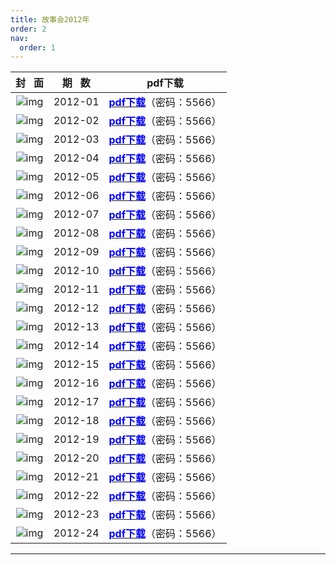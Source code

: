 ```yaml
---
title: 故事会2012年
order: 2
nav:
  order: 1
---
```

|                          封   面                          | 期   数 |                                                       **pdf下载**                                                      |
| :---------------------------------------------------------: | :-------: | :-----------------------------------------------------------------------------------------------------------------: |
| ![img](../../../public/images/gushihui/gsh2012/gsh201201.jpg) |  2012-01  | [<font color="blue">**pdf下载**</font>](https://url97.ctfile.com/f/799297-1457766745-28ced2?p=5566)（密码：5566） |
| ![img](../../../public/images/gushihui/gsh2012/gsh201202.jpg) |  2012-02  | [<font color="blue">**pdf下载**</font>](https://url97.ctfile.com/f/799297-1457766769-c2dc04?p=5566)（密码：5566） |
| ![img](../../../public/images/gushihui/gsh2012/gsh201203.jpg) |  2012-03  | [<font color="blue">**pdf下载**</font>](https://url97.ctfile.com/f/799297-1457766796-b3ff43?p=5566)（密码：5566） |
| ![img](../../../public/images/gushihui/gsh2012/gsh201204.jpg) |  2012-04  | [<font color="blue">**pdf下载**</font>](https://url97.ctfile.com/f/799297-1457766835-35e90c?p=5566)（密码：5566） |
| ![img](../../../public/images/gushihui/gsh2012/gsh201205.jpg) |  2012-05  | [<font color="blue">**pdf下载**</font>](https://url97.ctfile.com/f/799297-1457766871-ae17b6?p=5566)（密码：5566） |
| ![img](../../../public/images/gushihui/gsh2012/gsh201206.jpg) |  2012-06  | [<font color="blue">**pdf下载**</font>](https://url97.ctfile.com/f/799297-1457766880-54f6e9?p=5566)（密码：5566） |
| ![img](../../../public/images/gushihui/gsh2012/gsh201207.jpg) |  2012-07  | [<font color="blue">**pdf下载**</font>](https://url97.ctfile.com/f/799297-1457766886-146c1f?p=5566)（密码：5566） |
| ![img](../../../public/images/gushihui/gsh2012/gsh201208.jpg) |  2012-08  | [<font color="blue">**pdf下载**</font>](https://url97.ctfile.com/f/799297-1457766898-7ffa53?p=5566)（密码：5566） |
| ![img](../../../public/images/gushihui/gsh2012/gsh201209.jpg) |  2012-09  | [<font color="blue">**pdf下载**</font>](https://url97.ctfile.com/f/799297-1457766910-070657?p=5566)（密码：5566） |
| ![img](../../../public/images/gushihui/gsh2012/gsh201210.jpg) |  2012-10  | [<font color="blue">**pdf下载**</font>](https://url97.ctfile.com/f/799297-1457766928-a6fb7f?p=5566)（密码：5566） |
| ![img](../../../public/images/gushihui/gsh2012/gsh201211.jpg) |  2012-11  | [<font color="blue">**pdf下载**</font>](https://url97.ctfile.com/f/799297-1457766934-9570f6?p=5566)（密码：5566） |
| ![img](../../../public/images/gushihui/gsh2012/gsh201212.jpg) |  2012-12  | [<font color="blue">**pdf下载**</font>](https://url97.ctfile.com/f/799297-1457766946-8f821e?p=5566)（密码：5566） |
| ![img](../../../public/images/gushihui/gsh2012/gsh201213.jpg) |  2012-13  | [<font color="blue">**pdf下载**</font>](https://url97.ctfile.com/f/799297-1457766961-f94774?p=5566)（密码：5566） |
| ![img](../../../public/images/gushihui/gsh2012/gsh201214.jpg) |  2012-14  | [<font color="blue">**pdf下载**</font>](https://url97.ctfile.com/f/799297-1457766970-4a55f8?p=5566)（密码：5566） |
| ![img](../../../public/images/gushihui/gsh2012/gsh201215.jpg) |  2012-15  | [<font color="blue">**pdf下载**</font>](https://url97.ctfile.com/f/799297-1457766976-3f73a3?p=5566)（密码：5566） |
| ![img](../../../public/images/gushihui/gsh2012/gsh201216.jpg) |  2012-16  | [<font color="blue">**pdf下载**</font>](https://url97.ctfile.com/f/799297-1457766991-1f12ec?p=5566)（密码：5566） |
| ![img](../../../public/images/gushihui/gsh2012/gsh201217.jpg) |  2012-17  | [<font color="blue">**pdf下载**</font>](https://url97.ctfile.com/f/799297-1457767009-571e94?p=5566)（密码：5566） |
| ![img](../../../public/images/gushihui/gsh2012/gsh201218.jpg) |  2012-18  | [<font color="blue">**pdf下载**</font>](https://url97.ctfile.com/f/799297-1457767018-728767?p=5566)（密码：5566） |
| ![img](../../../public/images/gushihui/gsh2012/gsh201219.jpg) |  2012-19  | [<font color="blue">**pdf下载**</font>](https://url97.ctfile.com/f/799297-1457767033-05a88b?p=5566)（密码：5566） |
| ![img](../../../public/images/gushihui/gsh2012/gsh201220.jpg) |  2012-20  | [<font color="blue">**pdf下载**</font>](https://url97.ctfile.com/f/799297-1457767045-a353cd?p=5566)（密码：5566） |
| ![img](../../../public/images/gushihui/gsh2012/gsh201221.jpg) |  2012-21  | [<font color="blue">**pdf下载**</font>](https://url97.ctfile.com/f/799297-1457767051-a83780?p=5566)（密码：5566） |
| ![img](../../../public/images/gushihui/gsh2012/gsh201222.jpg) |  2012-22  | [<font color="blue">**pdf下载**</font>](https://url97.ctfile.com/f/799297-1457767060-eace8f?p=5566)（密码：5566） |
| ![img](../../../public/images/gushihui/gsh2012/gsh201223.jpg) |  2012-23  | [<font color="blue">**pdf下载**</font>](https://url97.ctfile.com/f/799297-1457767066-9b9b7a?p=5566)（密码：5566） |
| ![img](../../../public/images/gushihui/gsh2012/gsh201224.jpg) |  2012-24  | [<font color="blue">**pdf下载**</font>](https://url97.ctfile.com/f/799297-1457767075-892ce1?p=5566)（密码：5566） |

---
